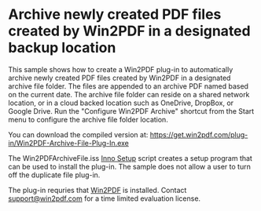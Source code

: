 # Archive newly created PDF files created by Win2PDF in a designated backup location

This sample shows how to create a Win2PDF plug-in to automatically archive newly created PDF files created by Win2PDF in a designated archive file folder. The files are appended to an archive PDF named based on the current date.  The archive file folder can reside on a shared network location, or in a cloud backed location such as OneDrive, DropBox, or Google Drive.  Run the "Configure Win2PDF Archive" shortcut from the Start menu to configure the archive file folder location.

You can download the compiled version at: https://get.win2pdf.com/plug-in/Win2PDF-Archive-File-Plug-In.exe

The Win2PDFArchiveFile.iss [Inno Setup](https://jrsoftware.org/isinfo.php) script creates a setup program that can be used to install the plug-in.  The sample does not allow a user to turn off the duplicate file plug-in.

The plug-in requries that [Win2PDF](https://www.win2pdf.com/download/download.htm) is installed. Contact support@win2pdf.com for a time limited evaluation license.